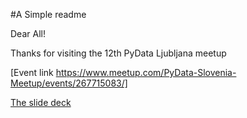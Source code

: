 #A Simple readme

Dear All!

Thanks for visiting the 12th PyData Ljubljana meetup

[Event link https://www.meetup.com/PyData-Slovenia-Meetup/events/267715083/]

[The slide deck](https://www.slideshare.net/andreyvykhodtsev/explaining-machine-learning-models-with-python-226240941)
